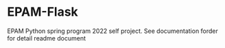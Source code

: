 # EPAM-Flask
EPAM Python spring program 2022 self project.
See documentation forder for detail readme document
